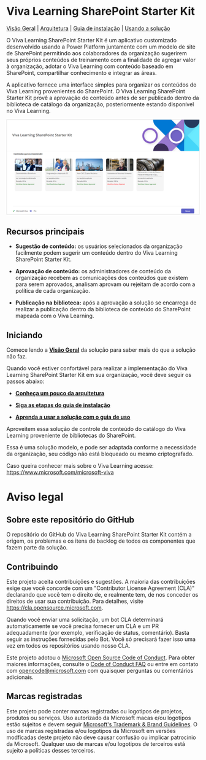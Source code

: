 # Viva Learning SharePoint Starter Kit

[Visão Geral](https://github.com/microsoft/vivalearningsharepointstarterkit/wiki/) | [Arquitetura](https://github.com/microsoft/vivalearningsharepointstarterkit/wiki/1.-Arquitetura) | [Guia de instalação](https://github.com/microsoft/vivalearningsharepointstarterkit/wiki/2.-Guia-de-Instala%C3%A7%C3%A3o) | [Usando a solução](https://github.com/microsoft/vivalearningsharepointstarterkit/wiki/3.-Usando-a-Solu%C3%A7%C3%A3o)

O Viva Learning SharePoint Starter Kit é um aplicativo customizado desenvolvido usando a Power Platform juntamente com um modelo de site de SharePoint permitindo aos colaboradores da organização sugerirem seus próprios conteúdos de treinamento com a finalidade de agregar valor à organização, adotar o Viva Learning com conteúdo baseado em SharePoint, compartilhar conhecimento e integrar as áreas.

A aplicativo fornece uma interface simples para organizar os conteúdos do Viva Learning provenientes do SharePoint.
O Viva Learning SharePoint Starter Kit provê a aprovação do conteúdo antes de ser publicado dentro da biblioteca de catálogo da organização, posteriormente estando disponível no Viva Learning.

![Tela principal do Vival Learning SharePoint Starter Kit](./deployment/assets/images/userInterface-01.png)

## Recursos principais

- **Sugestão de conteúdo:** os usuários selecionados da organização facilmente podem sugerir um conteúdo dentro do Viva Learning SharePoint Starter Kit.

- **Aprovação de conteúdo:** os administradores de conteúdo da organização recebem as comunicações dos conteúdos que existem para serem aprovados, analisam aprovam ou rejeitam de acordo com a política de cada organização.

- **Publicação na biblioteca:** após a aprovação a solução se encarrega de realizar a publicação dentro da biblioteca de conteúdo do SharePoint mapeada com o Viva Learning.

## Iniciando

Comece lendo a **[Visão Geral](https://github.com/microsoft/vivalearningsharepointstarterkit/wiki/)** da solução para saber mais do que a solução não faz.

Quando você estiver confortável para realizar a implementação do Viva Learning SharePoint Starter Kit em sua organização, você deve seguir os passos abaixo:

- **[Conheça um pouco da arquitetura](https://github.com/microsoft/vivalearningsharepointstarterkit/wiki/1.-Arquitetura)**

- **[Siga as etapas do guia de instalação](https://github.com/microsoft/vivalearningsharepointstarterkit/wiki/2.-Guia-de-Instala%C3%A7%C3%A3o)**

- **[Aprenda a usar a solução com o guia de uso](https://github.com/microsoft/vivalearningsharepointstarterkit/wiki/3.-Usando-a-Solu%C3%A7%C3%A3o)**

Aproveitem essa solução de controle de conteúdo do catálogo do Viva Learning proveniente de bibliotecas do SharePoint.

Essa é uma solução modelo, e pode ser adaptada conforme a necessidade da organização, seu código não está bloqueado ou mesmo criptografado.

Caso queira conhecer mais sobre o Viva Learning acesse: https://www.microsoft.com/microsoft-viva

# Aviso legal

## Sobre este repositório do GitHub

O repositório do GitHub do Viva Learning SharePoint Starter Kit contém a origem, os problemas e os itens de backlog de todos os componentes que fazem parte da solução.

## Contribuindo

Este projeto aceita contribuições e sugestões. A maioria das contribuições exige que você concorde com um "Contributor License Agreement (CLA)" declarando que você tem o direito de, e realmente tem, de nos conceder os direitos de usar sua contribuição. Para detalhes, visite https://cla.opensource.microsoft.com.

Quando você enviar uma solicitação, um bot CLA determinará automaticamente se você precisa fornecer um CLA e um PR adequadamente (por exemplo, verificação de status, comentário). Basta seguir as instruções fornecidas pelo Bot. Você só precisará fazer isso uma vez em todos os repositórios usando nosso CLA.

Este projeto adotou o [Microsoft Open Source Code of Conduct](https://opensource.microsoft.com/codeofconduct/).
Para obter maiores informações, consulte o [Code of Conduct FAQ](https://opensource.microsoft.com/codeofconduct/faq/) ou
entre em contato com [opencode@microsoft.com](mailto:opencode@microsoft.com) com quaisquer perguntas ou comentários adicionais.

## Marcas registradas

Este projeto pode conter marcas registradas ou logotipos de projetos, produtos ou serviços. Uso autorizado da Microsoft macas e/ou logotipos estão sujeitos e devem seguir [Microsoft's Trademark & Brand Guidelines](https://www.microsoft.com/en-us/legal/intellectualproperty/trademarks/usage/general). O uso de marcas registradas e/ou logotipos da Microsoft em versões modficadas deste projeto não deve causar confusão ou implicar patrocínio da Microsoft. Qualquer uso de marcas e/ou logotipos de terceiros está sujeito a políticas desses terceiros.
